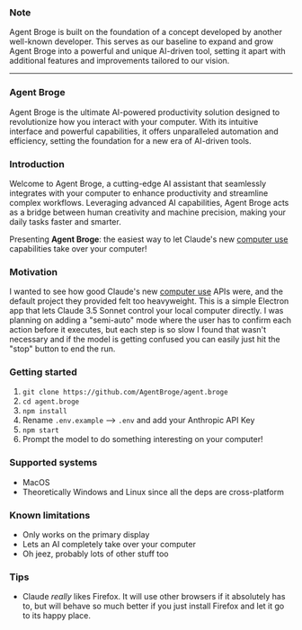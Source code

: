 ### Note

Agent Broge is built on the foundation of a concept developed by another well-known developer. This serves as our baseline to expand and grow Agent Broge into a powerful and unique AI-driven tool, setting it apart with additional features and improvements tailored to our vision.

---

### Agent Broge

Agent Broge is the ultimate AI-powered productivity solution designed to revolutionize how you interact with your computer. With its intuitive interface and powerful capabilities, it offers unparalleled automation and efficiency, setting the foundation for a new era of AI-driven tools.

### Introduction

Welcome to Agent Broge, a cutting-edge AI assistant that seamlessly integrates with your computer to enhance productivity and streamline complex workflows. Leveraging advanced AI capabilities, Agent Broge acts as a bridge between human creativity and machine precision, making your daily tasks faster and smarter.

Presenting **Agent Broge**: the easiest way to let Claude's new [computer use](https://www.anthropic.com/news/3-5-models-and-computer-use) capabilities take over your computer!

### Motivation

I wanted to see how good Claude's new [computer use](https://www.anthropic.com/news/3-5-models-and-computer-use) APIs were, and the default project they provided felt too heavyweight. This is a simple Electron app that lets Claude 3.5 Sonnet control your local computer directly. I was planning on adding a "semi-auto" mode where the user has to confirm each action before it executes, but each step is so slow I found that wasn't necessary and if the model is getting confused you can easily just hit the "stop" button to end the run.

### Getting started

1.  `git clone https://github.com/AgentBroge/agent.broge`
2.  `cd agent.broge`
3.  `npm install`
4.  Rename `.env.example` --> `.env` and add your Anthropic API Key
5.  `npm start`
6.  Prompt the model to do something interesting on your computer!

### Supported systems

- MacOS
- Theoretically Windows and Linux since all the deps are cross-platform

### Known limitations

- Only works on the primary display
- Lets an AI completely take over your computer
- Oh jeez, probably lots of other stuff too

### Tips

- Claude _really_ likes Firefox. It will use other browsers if it absolutely has to, but will behave so much better if you just install Firefox and let it go to its happy place.
